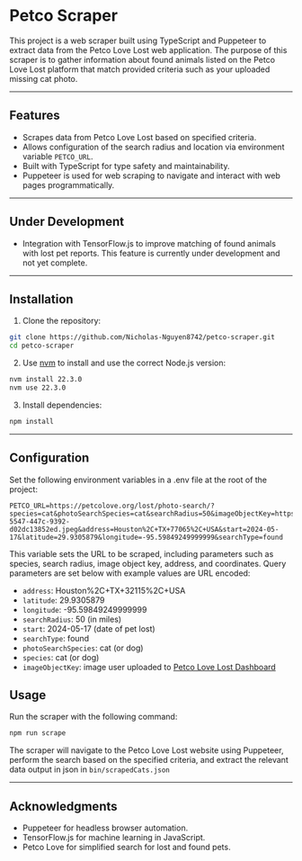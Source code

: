 # Petco Scraper

This project is a web scraper built using TypeScript and Puppeteer to extract data from the Petco Love Lost web application. The purpose of this scraper is to gather information about found animals listed on the Petco Love Lost platform that match provided criteria such as your uploaded missing cat photo.

___

## Features

- Scrapes data from Petco Love Lost based on specified criteria.
- Allows configuration of the search radius and location via environment variable `PETCO_URL`.
- Built with TypeScript for type safety and maintainability.
- Puppeteer is used for web scraping to navigate and interact with web pages programmatically.

___

## Under Development

- Integration with TensorFlow.js to improve matching of found animals with lost pet reports. This feature is currently under development and not yet complete.

___

## Installation

1. Clone the repository:
```bash
git clone https://github.com/Nicholas-Nguyen8742/petco-scraper.git
cd petco-scraper
```

2. Use [nvm](https://github.com/nvm-sh/nvm) to install and use the correct Node.js version:
```bash
nvm install 22.3.0
nvm use 22.3.0
```

3. Install dependencies:
```bash
npm install
```

___

## Configuration

Set the following environment variables in a .env file at the root of the project:

```env
PETCO_URL=https://petcolove.org/lost/photo-search/?species=cat&photoSearchSpecies=cat&searchRadius=50&imageObjectKey=https%3A%2F%2Fd1xo1ei89o6wi.cloudfront.net%2Fphotos%2Fpet%2F47198368%2F28f92db2-5547-447c-9392-d02dc13852ed.jpeg&address=Houston%2C+TX+77065%2C+USA&start=2024-05-17&latitude=29.9305879&longitude=-95.59849249999999&searchType=found
```

This variable sets the URL to be scraped, including parameters such as species, search radius, image object key, address, and coordinates. Query parameters are set below with example values are URL encoded:
- `address`: Houston%2C+TX+32115%2C+USA
- `latitude`: 29.9305879
- `longitude`: -95.59849249999999
- `searchRadius`: 50 (in miles)
- `start`: 2024-05-17 (date of pet lost)
- `searchType`: found
- `photoSearchSpecies`: cat (or dog)
- `species`: cat (or dog)
- `imageObjectKey`: image user uploaded to [Petco Love Lost Dashboard](https://petcolove.org/lost/dash)

## Usage

Run the scraper with the following command:

```bash
npm run scrape
```

The scraper will navigate to the Petco Love Lost website using Puppeteer, perform the search based on the specified criteria, and extract the relevant data output in json in `bin/scrapedCats.json`


___

## Acknowledgments
- Puppeteer for headless browser automation.
- TensorFlow.js for machine learning in JavaScript.
- Petco Love for simplified search for lost and found pets.

